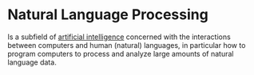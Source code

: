 # Natural Language Processing

Is a subfield of [artificial intelligence](artificial%20intelligence.md) concerned with the interactions between computers and human (natural) languages, in particular how to program computers to process and analyze large amounts of natural language data.